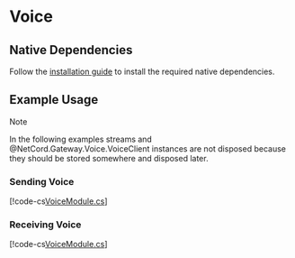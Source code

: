 # Voice

## Native Dependencies

Follow the [installation guide](installing-native-dependencies.md) to install the required native dependencies.

## Example Usage

> [!NOTE]
> In the following examples streams and @NetCord.Gateway.Voice.VoiceClient instances are not disposed because they should be stored somewhere and disposed later.

### Sending Voice
[!code-cs[VoiceModule.cs](Voice/VoiceModule.cs#L11-L103)]

### Receiving Voice
[!code-cs[VoiceModule.cs](Voice/VoiceModule.cs#L104-L147)]